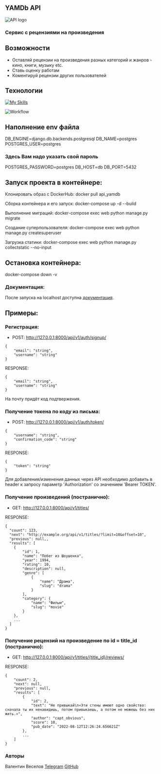 <h2>YAMDb API</h2>

![API logo](https://i.imgur.com/YamDB.jpg)
<h3>Сервис с рецензиями на произведения</h3>

## Возможности
- Оставляй рецензии на произведения разных категорий и жанров - кино, книги, музыку etc.
- Ставь оценку работам
- Коментируй рецензии других пользователей

## Технологии
[![My Skills](https://skillicons.dev/icons?i=python,django,sqlite,bootstrap&theme=light)](https://skillicons.dev)

![Workflow](https://github.com/zukolordoffire/yamdb_final/actions/workflows/main.yml/badge.svg)

## Наполнение env файла
DB_ENGINE=django.db.backends.postgresql
DB_NAME=postgres
POSTGRES_USER=postgres

### Здесь Вам надо указать свой пароль ###
POSTGRES_PASSWORD=postgres
DB_HOST=db
DB_PORT=5432

## Запуск проекта в контейнере:
Клонировать образ с DockerHub:
docker pull api_yamdb

Сборка контейнера и его запуск:
docker-compose up -d --build

Выполнение миграций:
docker-compose exec web python manage.py migrate 

Создание суперпользователя:
docker-compose exec web python manage.py createsuperuser

Загрузка статики:
docker-compose exec web python manage.py collectstatic --no-input

## Остановка контейнера:
docker-compose down -v

### Документация:
После запуска на localhost доступна [документация].

## Примеры:

### Регистрация:
* POST: http://127.0.0.1:8000/api/v1/auth/signup/ 
```
{
    "email": "string",
    "username": "string"
}
```
RESPONSE:
```
{
    "email": "string",
    "username": "string"
}
```
На почту придёт код подтвержения.

### Получение токена по коду из письма: 
* POST: http://127.0.0.1:8000/api/v1/auth/token/ 
```
{
    "username": "string",
    "confirmation_code": "string"
}
```
RESPONSE:
```
{
    "token": "string"
}
```

Для добавления/изменения данных через API необходимо добавить в header 
к запросу параметр 'Authorization' со значением 'Bearer TOKEN'.

### Получение произведений (постранично): 
* GET: http://127.0.0.1:8000/api/v1/titles/

RESPONSE:
```
{
  "count": 123,
  "next": "http://example.org/api/v1/titles/?limit=10&offset=10",
  "previous": null,,
  "results": [
    {
        "id": 1,
        "name": "Побег из Шоушенка",
        "year": 1994,
        "rating": 10,
        "description": null,
        "genre": [
            {
                "name": "Драма",
                "slug": "drama"
            }
        ],
        "category": {
            "name": "Фильм",
            "slug": "movie"
        }
    },
    ...
  ]
}
```

### Получение рецензий на произведение по id = title_id (постранично): 
* GET: http://127.0.0.1:8000/api/v1/titles/{title_id}/reviews/

RESPONSE:
```
{
    "count": 2,
    "next": null,
    "previous": null,
    "results": [
        {
            "id": 2,
            "text": "Не привыкай\n«Эти стены имеют одно свойство: сначала ты их ненавидишь, потом привыкаешь, а потом не можешь без них жить.»",
            "author": "capt_obvious",
            "score": 10,
            "pub_date": "2022-08-12T12:26:24.656621Z"
        },
        ...
    ]
}
```


### Авторы

Валентин Веселов [Telegram](https://t.me/bothat) [GitHub](https://github.com/ZukoLordofFire)

[документация]: <http://127.0.0.1:8000/redoc/>
